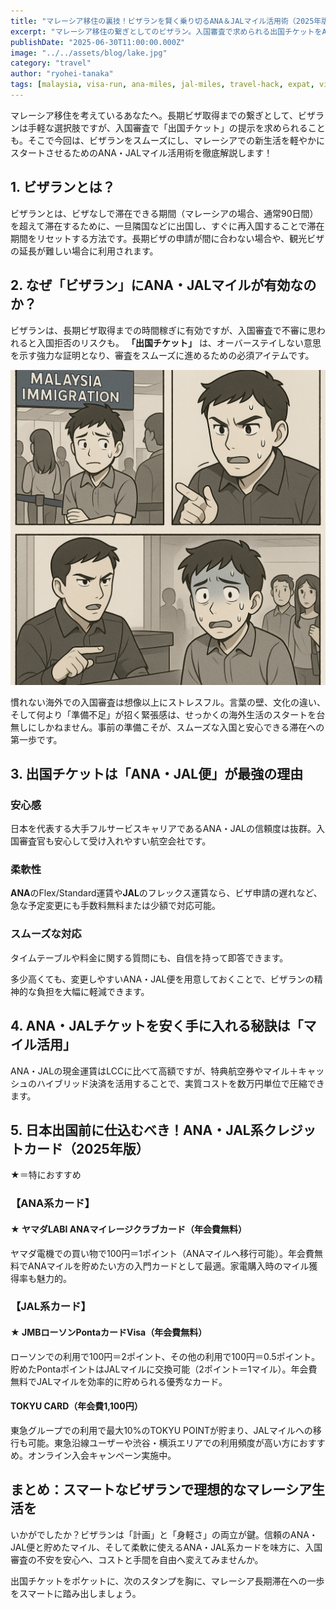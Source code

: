 ```yaml
---
title: "マレーシア移住の裏技！ビザランを賢く乗り切るANA＆JALマイル活用術（2025年版）"
excerpt: "マレーシア移住の繋ぎとしてのビザラン。入国審査で求められる出国チケットをANA・JALマイルで賢く確保し、コストを抑えながらスムーズな長期滞在を実現する方法を徹底解説します。"
publishDate: "2025-06-30T11:00:00.000Z"
image: "../../assets/blog/lake.jpg"
category: "travel"
author: "ryohei-tanaka"
tags: [malaysia, visa-run, ana-miles, jal-miles, travel-hack, expat, visa]
---
```


マレーシア移住を考えているあなたへ。長期ビザ取得までの繋ぎとして、ビザランは手軽な選択肢ですが、入国審査で「出国チケット」の提示を求められることも。そこで今回は、ビザランをスムーズにし、マレーシアでの新生活を軽やかにスタートさせるためのANA・JALマイル活用術を徹底解説します！

## 1. ビザランとは？

ビザランとは、ビザなしで滞在できる期間（マレーシアの場合、通常90日間）を超えて滞在するために、一旦隣国などに出国し、すぐに再入国することで滞在期間をリセットする方法です。長期ビザの申請が間に合わない場合や、観光ビザの延長が難しい場合に利用されます。

## 2. なぜ「ビザラン」にANA・JALマイルが有効なのか？

ビザランは、長期ビザ取得までの時間稼ぎに有効ですが、入国審査で不審に思われると入国拒否のリスクも。 **「出国チケット」** は、オーバーステイしない意思を示す強力な証明となり、審査をスムーズに進めるための必須アイテムです。

![入国審査での困難な状況](../../assets/blog/immigration-difficulty.png)

慣れない海外での入国審査は想像以上にストレスフル。言葉の壁、文化の違い、そして何より「準備不足」が招く緊張感は、せっかくの海外生活のスタートを台無しにしかねません。事前の準備こそが、スムーズな入国と安心できる滞在への第一歩です。

## 3. 出国チケットは「ANA・JAL便」が最強の理由

### 安心感
日本を代表する大手フルサービスキャリアであるANA・JALの信頼度は抜群。入国審査官も安心して受け入れやすい航空会社です。

### 柔軟性
**ANA**のFlex/Standard運賃や**JAL**のフレックス運賃なら、ビザ申請の遅れなど、急な予定変更にも手数料無料または少額で対応可能。

### スムーズな対応
タイムテーブルや料金に関する質問にも、自信を持って即答できます。

多少高くても、変更しやすいANA・JAL便を用意しておくことで、ビザランの精神的な負担を大幅に軽減できます。

## 4. ANA・JALチケットを安く手に入れる秘訣は「マイル活用」

ANA・JALの現金運賃はLCCに比べて高額ですが、特典航空券やマイル＋キャッシュのハイブリッド決済を活用することで、実質コストを数万円単位で圧縮できます。

## 5. 日本出国前に仕込むべき！ANA・JAL系クレジットカード（2025年版）

★＝特におすすめ

### 【ANA系カード】

#### ★ ヤマダLABI ANAマイレージクラブカード（年会費無料）
ヤマダ電機での買い物で100円＝1ポイント（ANAマイルへ移行可能）。年会費無料でANAマイルを貯めたい方の入門カードとして最適。家電購入時のマイル獲得率も魅力的。

### 【JAL系カード】

#### ★ JMBローソンPontaカードVisa（年会費無料）
ローソンでの利用で100円＝2ポイント、その他の利用で100円＝0.5ポイント。貯めたPontaポイントはJALマイルに交換可能（2ポイント＝1マイル）。年会費無料でJALマイルを効率的に貯められる優秀なカード。

#### TOKYU CARD（年会費1,100円）
東急グループでの利用で最大10%のTOKYU POINTが貯まり、JALマイルへの移行も可能。東急沿線ユーザーや渋谷・横浜エリアでの利用頻度が高い方におすすめ。オンライン入会キャンペーン実施中。

## まとめ：スマートなビザランで理想的なマレーシア生活を

いかがでしたか？ビザランは「計画」と「身軽さ」の両立が鍵。信頼のANA・JAL便と貯めたマイル、そして柔軟に使えるANA・JAL系カードを味方に、入国審査の不安を安心へ、コストと手間を自由へ変えてみませんか。

出国チケットをポケットに、次のスタンプを胸に、マレーシア長期滞在への一歩をスマートに踏み出しましょう。 